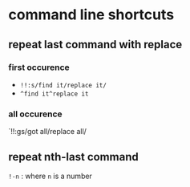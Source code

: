 # command line shortcuts

## repeat last command with replace

### first occurence

* `!!:s/find it/replace it/`
* `^find it^replace it`

### all occurence

`!!:gs/got all/replace all/

## repeat nth-last command

`!-n` : where `n` is a number
